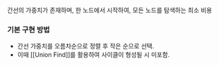 간선의 가중치가 존재하며, 한 노드에서 시작하여, 모든 노드를 탐색하는 최소 비용

### 기본 구현 방법
- 간선 가중치를 오름차순으로 정렬 후 작은 순으로 선택.
- 이때 [[Union Find]]를 활용하여 사이클이 형성될 시 미포함.